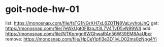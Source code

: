 # goit-node-hw-01

list: https://monosnap.com/file/fsTG1NGrXH7xL6ZOTN8VaLvyhoiJhQ
get: https://monosnap.com/file/7eWkUgt0FIlzpJt3L7V4TvD5vN99W4
add: https://monosnap.com/file/NTKpmgq6WGhwaRAn56W39EM8AaUbcr
remove: https://monosnap.com/file/HpCeYipfi3e3D1IvLO02ms0zNpg4Yi